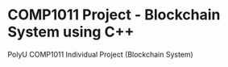 # COMP1011 Project - Blockchain System using C++
PolyU COMP1011 Individual Project (Blockchain System)
